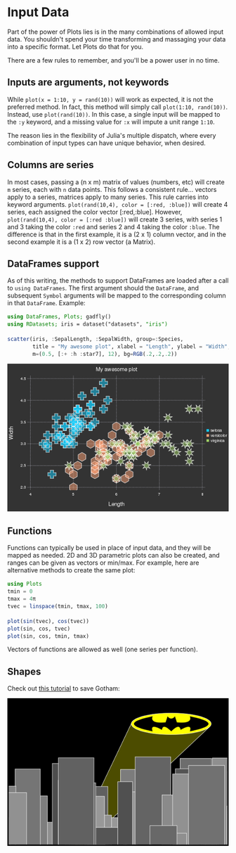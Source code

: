 # Input Data

Part of the power of Plots lies is in the many combinations of allowed input data.
You shouldn't spend your time transforming and massaging your data into a specific format.
Let Plots do that for you.

There are a few rules to remember, and you'll be a power user in no time.

## Inputs are arguments, not keywords

While `plot(x = 1:10, y = rand(10))` will work as expected, it is not the preferred method.  In fact,
this method will simply call `plot(1:10, rand(10))`.  Instead,
use `plot(rand(10))`.  In this case, a single input will be mapped to the `:y` keyword, and a missing
value for `:x` will impute a unit range `1:10`.

The reason lies in the flexibility of Julia's multiple dispatch, where every combination of input types
can have unique behavior, when desired.

## Columns are series

In most cases, passing a (n x m) matrix of values (numbers, etc) will create `m` series, each with `n` data points.  This follows a consistent rule... vectors apply to a series, matrices apply to many series.  This rule carries into keyword arguments.  `plot(rand(10,4), color = [:red, :blue])` will create 4 series, each assigned the color vector [:red,:blue].  However, `plot(rand(10,4), color = [:red :blue])` will create 3 series, with series 1 and 3 taking the color `:red` and series 2 and 4 taking the color `:blue`.  The difference is that in the first example, it is a (2 x 1) column vector, and in the second example it is a (1 x 2) row vector (a Matrix).

## DataFrames support

As of this writing, the methods to support DataFrames are loaded after a call to `using DataFrames`.  The first argument should the `DataFrame`, and subsequent `Symbol` arguments will be mapped to the corresponding column in that `DataFrame`.  Example:

```julia
using DataFrames, Plots; gadfly()
using RDatasets; iris = dataset("datasets", "iris")

scatter(iris, :SepalLength, :SepalWidth, group=:Species,
        title = "My awesome plot", xlabel = "Length", ylabel = "Width",
        m=(0.5, [:+ :h :star7], 12), bg=RGB(.2,.2,.2))
```

![iris_plt](examples/img/iris.png)

## Functions

Functions can typically be used in place of input data, and they will be mapped as needed. 2D and 3D parametric plots can also be created, and ranges can be given as vectors or min/max.  For example, here are alternative methods to create the same plot:

```julia
using Plots
tmin = 0
tmax = 4π
tvec = linspace(tmin, tmax, 100)

plot(sin(tvec), cos(tvec))
plot(sin, cos, tvec)
plot(sin, cos, tmin, tmax)
```

Vectors of functions are allowed as well (one series per function).

## Shapes

Check out [this tutorial](https://github.com/tbreloff/ExamplePlots.jl/blob/master/notebooks/batman.ipynb) to save Gotham:

![batman](examples/img/batman.png)
